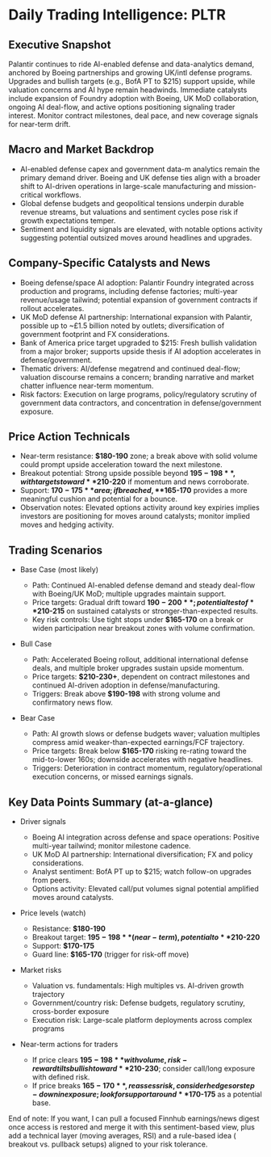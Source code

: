 # Daily Trading Intelligence: PLTR

## Executive Snapshot
Palantir continues to ride AI-enabled defense and data-analytics demand, anchored by Boeing partnerships and growing UK/intl defense programs. Upgrades and bullish targets (e.g., BofA PT to $215) support upside, while valuation concerns and AI hype remain headwinds. Immediate catalysts include expansion of Foundry adoption with Boeing, UK MoD collaboration, ongoing AI deal-flow, and active options positioning signaling trader interest. Monitor contract milestones, deal pace, and new coverage signals for near-term drift.

## Macro and Market Backdrop
- AI-enabled defense capex and government data-m analytics remain the primary demand driver. Boeing and UK defense ties align with a broader shift to AI-driven operations in large-scale manufacturing and mission-critical workflows.
- Global defense budgets and geopolitical tensions underpin durable revenue streams, but valuations and sentiment cycles pose risk if growth expectations temper.
- Sentiment and liquidity signals are elevated, with notable options activity suggesting potential outsized moves around headlines and upgrades.

## Company-Specific Catalysts and News
- Boeing defense/space AI adoption: Palantir Foundry integrated across production and programs, including defense factories; multi-year revenue/usage tailwind; potential expansion of government contracts if rollout accelerates.
- UK MoD defense AI partnership: International expansion with Palantir, possible up to ~£1.5 billion noted by outlets; diversification of government footprint and FX considerations.
- Bank of America price target upgraded to $215: Fresh bullish validation from a major broker; supports upside thesis if AI adoption accelerates in defense/government.
- Thematic drivers: AI/defense megatrend and continued deal-flow; valuation discourse remains a concern; branding narrative and market chatter influence near-term momentum.
- Risk factors: Execution on large programs, policy/regulatory scrutiny of government data contractors, and concentration in defense/government exposure.

## Price Action Technicals
- Near-term resistance: **$180-190** zone; a break above with solid volume could prompt upside acceleration toward the next milestone.
- Breakout potential: Strong upside possible beyond **$195-198**, with targets toward **$210-220** if momentum and news corroborate.
- Support: **$170-175** area; if breached, **$165-170** provides a more meaningful cushion and potential for a bounce.
- Observation notes: Elevated options activity around key expiries implies investors are positioning for moves around catalysts; monitor implied moves and hedging activity.

## Trading Scenarios

- Base Case (most likely)
  - Path: Continued AI-enabled defense demand and steady deal-flow with Boeing/UK MoD; multiple upgrades maintain support.
  - Price targets: Gradual drift toward **$190-200**; potential test of **$210-215** on sustained catalysts or stronger-than-expected results.
  - Key risk controls: Use tight stops under **$165-170** on a break or widen participation near breakout zones with volume confirmation.

- Bull Case
  - Path: Accelerated Boeing rollout, additional international defense deals, and multiple broker upgrades sustain upside momentum.
  - Price targets: **$210-230+**, dependent on contract milestones and continued AI-driven adoption in defense/manufacturing.
  - Triggers: Break above **$190-198** with strong volume and confirmatory news flow.

- Bear Case
  - Path: AI growth slows or defense budgets waver; valuation multiples compress amid weaker-than-expected earnings/FCF trajectory.
  - Price targets: Break below **$165-170** risking re-rating toward the mid-to-lower 160s; downside accelerates with negative headlines.
  - Triggers: Deterioration in contract momentum, regulatory/operational execution concerns, or missed earnings signals.

## Key Data Points Summary (at-a-glance)

- Driver signals
  - Boeing AI integration across defense and space operations: Positive multi-year tailwind; monitor milestone cadence.
  - UK MoD AI partnership: International diversification; FX and policy considerations.
  - Analyst sentiment: BofA PT up to $215; watch follow-on upgrades from peers.
  - Options activity: Elevated call/put volumes signal potential amplified moves around catalysts.

- Price levels (watch)
  - Resistance: **$180-190**
  - Breakout target: **$195-198** (near-term), potential to **$210-220**
  - Support: **$170-175**
  - Guard line: **$165-170** (trigger for risk-off move)

- Market risks
  - Valuation vs. fundamentals: High multiples vs. AI-driven growth trajectory
  - Government/country risk: Defense budgets, regulatory scrutiny, cross-border exposure
  - Execution risk: Large-scale platform deployments across complex programs

- Near-term actions for traders
  - If price clears **$195-198** with volume, risk-reward tilts bullish toward **$210-230**; consider call/long exposure with defined risk.
  - If price breaks **$165-170**, reassess risk, consider hedges or step-down in exposure; look for support around **$170-175** as a potential base.

End of note: If you want, I can pull a focused Finnhub earnings/news digest once access is restored and merge it with this sentiment-based view, plus add a technical layer (moving averages, RSI) and a rule-based idea ( breakout vs. pullback setups) aligned to your risk tolerance.